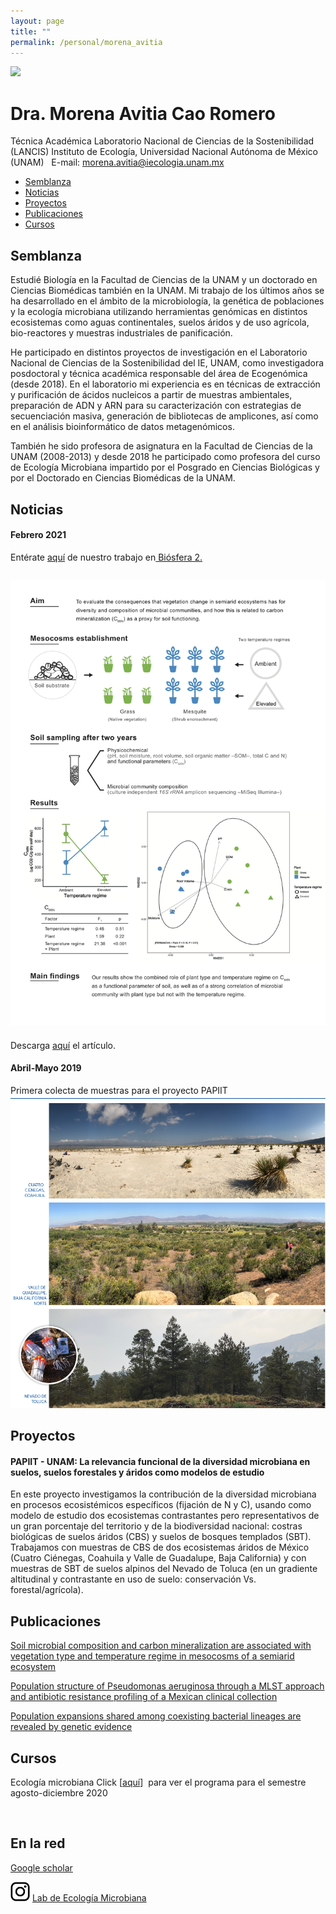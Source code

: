 ```yaml
---
layout: page
title: ""
permalink: /personal/morena_avitia
---
```


<img src="/assets/morena files/Morena-Avitia-Foto.png" width="350px">
<h1>Dra. Morena Avitia Cao Romero</h1>
Técnica Académica
Laboratorio Nacional de Ciencias de la Sostenibilidad (LANCIS)
Instituto de Ecología, Universidad Nacional Autónoma de México (UNAM)
&nbsp;
E-mail: <a href="mailto:morena.avitia@iecologia.unam.mx">morena.avitia@iecologia.unam.mx</a>

- <a href="#semblanza">Semblanza</a>
- <a href="#noticias">Noticias</a>
- <a href="#proyectos">Proyectos</a>
- <a href="#publicaciones">Publicaciones</a>
- <a href="#cursos">Cursos</a>
<h2 id="semblanza">Semblanza</h2>
Estudié Biología en la Facultad de Ciencias de la UNAM y un doctorado en Ciencias Biomédicas también en la UNAM. Mi trabajo de los últimos años se ha desarrollado en el ámbito de la microbiología, la genética de poblaciones y la ecología microbiana utilizando herramientas genómicas en distintos ecosistemas como aguas continentales, suelos áridos y de uso agrícola, bio-reactores y muestras industriales de panificación. 

He participado en distintos proyectos de investigación en el Laboratorio Nacional de Ciencias de la Sostenibilidad del IE, UNAM, como investigadora posdoctoral y técnica académica responsable del área de Ecogenómica (desde 2018). En el laboratorio mi experiencia es en técnicas de extracción y purificación de ácidos nucleicos a partir de muestras ambientales, preparación de ADN y ARN para su caracterización con estrategias de secuenciación masiva, generación de bibliotecas de amplicones, así como en el análisis bioinformático de datos metagenómicos. 

También he sido profesora de asignatura en la Facultad de Ciencias de la UNAM (2008-2013) y desde 2018 he participado como profesora del curso de Ecología Microbiana impartido por el Posgrado en Ciencias Biológicas y por el Doctorado en Ciencias Biomédicas de la UNAM.
<h2 id="noticias">Noticias</h2>
<h4>Febrero 2021</h4>
Entérate <a href="https://academic.oup.com/femsle/article-abstract/368/4/fnab012/6129800" target="_blank" rel="noopener">aquí</a> de nuestro trabajo en<a href="https://biosphere2.org/research/projects/landscape-evolution-observatory" target="_blank" rel="noopener"> Biósfera 2.</a>
<h2 id="proyectos"><img class="alignnone size-medium wp-image-2768" src="/assets/morena files/GraphicalAbstractFinal.png" alt="" width="700"/></h2>
Descarga <a href="/assets/morena files/Avitia_2021_FEMSMicLet.pdf" target="_blank" rel="noopener">aquí</a> el artículo.
&nbsp;
<h4>Abril-Mayo 2019</h4>
Primera colecta de muestras para el proyecto PAPIIT <img class="alignnone size-medium wp-image-2768" src="/assets/morena files/papiit-colecta.png" alt="" width="700"/></h2>

<h2 id="proyectos">Proyectos</h2>
<h4>
PAPIIT - UNAM: La relevancia funcional de la diversidad microbiana en suelos, suelos forestales y áridos como modelos de estudio</h4>
En este proyecto investigamos la contribución de la diversidad microbiana en procesos ecosistémicos específicos (fijación de N y C), usando como modelo de estudio dos ecosistemas contrastantes pero representativos de un gran porcentaje del territorio y de la biodiversidad nacional: costras biológicas de suelos áridos (CBS) y suelos de bosques templados (SBT). Trabajamos con muestras de CBS de dos ecosistemas áridos de México (Cuatro Ciénegas, Coahuila y Valle de Guadalupe, Baja California) y con muestras de SBT de suelos alpinos del Nevado de Toluca (en un gradiente altitudinal y contrastante en uso de suelo: conservación Vs. forestal/agrícola).

<h2 id="publicaciones">Publicaciones</h2>
<a href="https://academic.oup.com/femsle/article-abstract/368/4/fnab012/6129800" target="_blank" rel="noopener">Soil microbial composition and carbon mineralization are associated with vegetation type and temperature regime in mesocosms of a semiarid ecosystem</a>
&nbsp;

<a href="https://www.sciencedirect.com/science/article/abs/pii/S156713481830371X" target="_blank" rel="noopener">Population structure of Pseudomonas aeruginosa through a MLST approach and antibiotic resistance profiling of a Mexican clinical collection</a>
&nbsp;


<a href="https://peerj.com/articles/696/" target="_blank" rel="noopener">Population expansions shared among coexisting bacterial lineages are revealed by genetic evidence</a>


<h2 id="cursos">Cursos</h2>
Ecología microbiana
Click [<a href="/assets/morena files/EcologiaMicrobiana_temario_2020.pdf" target="_blank" rel="noopener">aquí</a>]  para ver el programa para el semestre agosto-diciembre 2020


&nbsp;
<h2>En la red</h2>
<a href="https://scholar.google.com.mx/citations?hl=en&amp;user=uijRTzgAAAAJ" target="_blank" rel="noopener">Google scholar</a>

<img class="alignnone  wp-image-2794" src="/assets/morena files/instagram-60x60.png" alt="" width="31" height="31" /> <a href="https://www.instagram.com/microbiomas/" target="_blank" rel="noopener">Lab de Ecología Microbiana</a>




